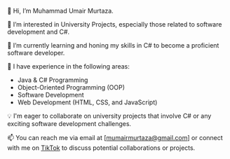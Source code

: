 👋 Hi, I’m Muhammad Umair Murtaza.

👀 I’m interested in University Projects, especially those related to software development and C#.

🌱 I’m currently learning and honing my skills in C# to become a proficient software developer.

💼 I have experience in the following areas:
   - Java & C# Programming
   - Object-Oriented Programming (OOP)
   - Software Development
   - Web Development (HTML, CSS, and JavaScript)

💡 I'm eager to collaborate on university projects that involve C# or any exciting software development challenges.

📫 You can reach me via email at [mumairmurtaza@gmail.com] or connect with me on [TikTok](https://www.tiktok.com/@engr._naaphi) to discuss potential collaborations or projects.


